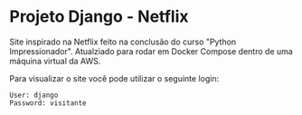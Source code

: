 # Projeto Django - Netflix

Site inspirado na Netflix feito na conclusão do curso "Python Impressionador". Atualziado para rodar em Docker Compose dentro de uma máquina virtual da AWS.

Para visualizar o site você pode utilizar o seguinte login:

```
User: django
Password: visitante
```